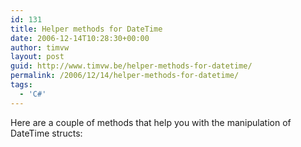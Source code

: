 ```yaml
---
id: 131
title: Helper methods for DateTime
date: 2006-12-14T10:28:30+00:00
author: timvw
layout: post
guid: http://www.timvw.be/helper-methods-for-datetime/
permalink: /2006/12/14/helper-methods-for-datetime/
tags:
  - 'C#'
---
```

Here are a couple of methods that help you with the manipulation of DateTime structs:

<code src="csharp/DateTimeHelpers.txt" lang="csharp" />
